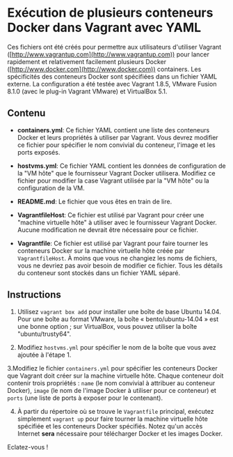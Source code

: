 # Exécution de plusieurs conteneurs Docker dans Vagrant avec YAML

Ces fichiers ont été créés pour permettre aux utilisateurs d'utiliser Vagrant ([http://www.vagrantup.com](http://www.vagrantup.com)) 
pour lancer rapidement et relativement facilement plusieurs Docker ([http://www.docker.com](http://www.docker.com)) containers. 
Les spécificités des conteneurs Docker sont spécifiées dans un fichier YAML externe. La configuration a été testée avec Vagrant 1.8.5,
VMware Fusion 8.1.0 (avec le plug-in Vagrant VMware) et VirtualBox 5.1.

## Contenu

* **containers.yml**: Ce fichier YAML contient une liste des conteneurs Docker et leurs propriétés à utiliser par Vagrant. Vous devrez modifier ce fichier pour spécifier le nom convivial du conteneur, l'image et les ports exposés.

* **hostvms.yml**: Ce fichier YAML contient les données de configuration de la "VM hôte" que le fournisseur Vagrant Docker utilisera. Modifiez ce fichier pour modifier la case Vagrant utilisée par la "VM hôte" ou la configuration de la VM.

* **README.md**: Le fichier que vous êtes en train de lire.

* **VagrantfileHost**: Ce fichier est utilisé par Vagrant pour créer une "machine virtuelle hôte" à utiliser avec le fournisseur Vagrant Docker. Aucune modification ne devrait être nécessaire pour ce fichier.

* **Vagrantfile**: Ce fichier est utilisé par Vagrant pour faire tourner les conteneurs Docker sur la machine virtuelle hôte créée par `VagrantfileHost`. À moins que vous ne changiez les noms de fichiers, vous ne devriez pas avoir besoin de modifier ce fichier. Tous les détails du conteneur sont stockés dans un fichier YAML séparé.

## Instructions

1. Utilisez `vagrant box add` pour installer une boîte de base Ubuntu 14.04. Pour une boîte au format VMware, la boîte « bento/ubuntu-14.04 » est une bonne option ; sur VirtualBox, vous pouvez utiliser la boîte "ubuntu/trusty64".

2. Modifiez `hostvms.yml` pour spécifier le nom de la boîte que vous avez ajoutée à l'étape 1.

3.Modifiez le fichier `containers.yml` pour spécifier les conteneurs Docker que Vagrant doit créer sur la machine virtuelle hôte. Chaque conteneur doit contenir trois propriétés : `name` (le nom convivial à attribuer au conteneur Docker), `image` (le nom de l'image Docker à utiliser pour ce conteneur) et `ports` (une liste de ports à exposer pour le contenant).

4. À partir du répertoire où se trouve le `Vagrantfile` principal, exécutez simplement `vagrant up` pour faire tourner la machine virtuelle hôte spécifiée et les conteneurs Docker spécifiés. Notez qu'un accès Internet **sera** nécessaire pour télécharger Docker et les images Docker.

Eclatez-vous !
